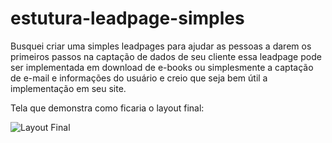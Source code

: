 # estutura-leadpage-simples
Busquei criar uma simples leadpages para ajudar as pessoas a darem os primeiros passos na captação de dados de seu cliente essa leadpage pode ser implementada em download de e-books ou simplesmente a captação de e-mail e informações do usuário e creio que seja bem útil a implementação em seu site.

Tela que demonstra como ficaria o layout final:

![Layout Final](https://github.com/RenatoPeres100/estutura-leadpage-simples/blob/master/lead.png)
